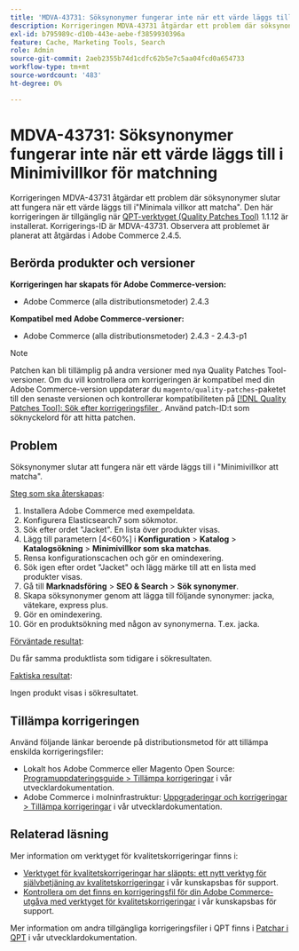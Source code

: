 ```yaml
---
title: 'MDVA-43731: Söksynonymer fungerar inte när ett värde läggs till i Minimivillkor för matchning'
description: Korrigeringen MDVA-43731 åtgärdar ett problem där söksynonymer slutar att fungera när ett värde läggs till i"Minimala villkor att matcha". Den här korrigeringen är tillgänglig när [QPT-verktyget (Quality Patches Tool)](/help/announcements/adobe-commerce-announcements/magento-quality-patches-released-new-tool-to-self-serve-quality-patches.md) 1.1.12 är installerat. Korrigerings-ID är MDVA-43731. Observera att problemet är planerat att åtgärdas i Adobe Commerce 2.4.5.
exl-id: b795989c-d10b-443e-aebe-f3859930396a
feature: Cache, Marketing Tools, Search
role: Admin
source-git-commit: 2aeb2355b74d1cdfc62b5e7c5aa04fcd0a654733
workflow-type: tm+mt
source-wordcount: '483'
ht-degree: 0%

---
```


# MDVA-43731: Söksynonymer fungerar inte när ett värde läggs till i Minimivillkor för matchning

Korrigeringen MDVA-43731 åtgärdar ett problem där söksynonymer slutar att fungera när ett värde läggs till i&quot;Minimala villkor att matcha&quot;. Den här korrigeringen är tillgänglig när [QPT-verktyget (Quality Patches Tool)](/help/announcements/adobe-commerce-announcements/magento-quality-patches-released-new-tool-to-self-serve-quality-patches.md) 1.1.12 är installerat. Korrigerings-ID är MDVA-43731. Observera att problemet är planerat att åtgärdas i Adobe Commerce 2.4.5.

## Berörda produkter och versioner

**Korrigeringen har skapats för Adobe Commerce-version:**

* Adobe Commerce (alla distributionsmetoder) 2.4.3

**Kompatibel med Adobe Commerce-versioner:**

* Adobe Commerce (alla distributionsmetoder) 2.4.3 - 2.4.3-p1

>[!NOTE]
>
>Patchen kan bli tillämplig på andra versioner med nya Quality Patches Tool-versioner. Om du vill kontrollera om korrigeringen är kompatibel med din Adobe Commerce-version uppdaterar du `magento/quality-patches`-paketet till den senaste versionen och kontrollerar kompatibiliteten på [[!DNL Quality Patches Tool]: Sök efter korrigeringsfiler ](https://experienceleague.adobe.com/tools/commerce-quality-patches/index.html). Använd patch-ID:t som söknyckelord för att hitta patchen.

## Problem

Söksynonymer slutar att fungera när ett värde läggs till i &quot;Minimivillkor att matcha&quot;.

<u>Steg som ska återskapas</u>:

1. Installera Adobe Commerce med exempeldata.
1. Konfigurera Elasticsearch7 som sökmotor.
1. Sök efter ordet &quot;Jacket&quot;. En lista över produkter visas.
1. Lägg till parametern [4&lt;60%] i **Konfiguration** > **Katalog** > **Katalogsökning** > **Minimivillkor som ska matchas**.
1. Rensa konfigurationscachen och gör en omindexering.
1. Sök igen efter ordet &quot;Jacket&quot; och lägg märke till att en lista med produkter visas.
1. Gå till **Marknadsföring** > **SEO &amp; Search** > **Sök synonymer**.
1. Skapa söksynonymer genom att lägga till följande synonymer: jacka, vätekare, express plus.
1. Gör en omindexering.
1. Gör en produktsökning med någon av synonymerna. T.ex. jacka.

<u>Förväntade resultat</u>:

Du får samma produktlista som tidigare i sökresultaten.

<u>Faktiska resultat</u>:

Ingen produkt visas i sökresultatet.

## Tillämpa korrigeringen

Använd följande länkar beroende på distributionsmetod för att tillämpa enskilda korrigeringsfiler:

* Lokalt hos Adobe Commerce eller Magento Open Source: [Programuppdateringsguide > Tillämpa korrigeringar](https://experienceleague.adobe.com/en/docs/commerce-operations/tools/quality-patches-tool/usage) i vår utvecklardokumentation.
* Adobe Commerce i molninfrastruktur: [Uppgraderingar och korrigeringar > Tillämpa korrigeringar](https://experienceleague.adobe.com/en/docs/commerce-cloud-service/user-guide/develop/upgrade/apply-patches) i vår utvecklardokumentation.

## Relaterad läsning

Mer information om verktyget för kvalitetskorrigeringar finns i:

* [Verktyget för kvalitetskorrigeringar har släppts: ett nytt verktyg för självbetjäning av kvalitetskorrigeringar](/help/announcements/adobe-commerce-announcements/magento-quality-patches-released-new-tool-to-self-serve-quality-patches.md) i vår kunskapsbas för support.
* [Kontrollera om det finns en korrigeringsfil för din Adobe Commerce-utgåva med verktyget för kvalitetskorrigeringar](/help/support-tools/patches-available-in-qpt-tool/check-patch-for-magento-issue-with-magento-quality-patches.md) i vår kunskapsbas för support.

Mer information om andra tillgängliga korrigeringsfiler i QPT finns i [Patchar i QPT](https://experienceleague.adobe.com/tools/commerce-quality-patches/index.html) i vår utvecklardokumentation.
